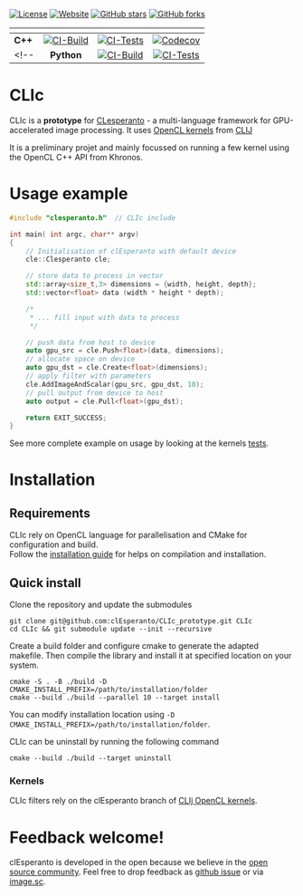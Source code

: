 
[![License](https://img.shields.io/badge/license-BSD-informational)](https://github.com/clEsperanto/CLIc_prototype/blob/master/LICENSE)
[![Website](https://img.shields.io/website?url=http%3A%2F%2Fclesperanto.net)](http://clesperanto.net)
[![GitHub stars](https://img.shields.io/github/stars/clEsperanto/CLIc_prototype?style=social)](https://github.com/clEsperanto/CLIc_prototype)
[![GitHub forks](https://img.shields.io/github/forks/clEsperanto/CLIc_prototype?style=social)](https://github.com/clEsperanto/CLIc_prototype)


| <!-- -->   | <!-- -->  | <!-- -->  | <!-- -->  |
| -          |:---------:|:---------:|:---------:| 
| **C++**    |[![CI-Build](https://github.com/clEsperanto/CLIc_prototype/actions/workflows/build.yml/badge.svg)](https://github.com/clEsperanto/CLIc_prototype/actions/workflows/build.yml)|[![CI-Tests](https://github.com/clEsperanto/CLIc_prototype/actions/workflows/tests_and_coverage.yml/badge.svg)](https://github.com/clEsperanto/CLIc_prototype/actions/workflows/tests_and_coverage.yml)|[![Codecov](https://codecov.io/gh/clEsperanto/CLIc_prototype/branch/master/graph/badge.svg?token=QRSZHYDFIF)](https://codecov.io/gh/clEsperanto/CLIc_prototype)| 
<!-- | **Python** |[![CI-Build](https://github.com/clEsperanto/CLIc_prototype/actions/workflows/build.yml/badge.svg)](https://github.com/clEsperanto/CLIc_prototype/actions/workflows/build.yml)|[![CI-Tests](https://github.com/clEsperanto/CLIc_prototype/actions/workflows/tests_and_coverage.yml/badge.svg)](https://github.com/clEsperanto/CLIc_prototype/actions/workflows/tests_and_coverage.yml)|[![Codecov](https://codecov.io/gh/clEsperanto/CLIc_prototype/branch/master/graph/badge.svg?token=QRSZHYDFIF)](https://codecov.io/gh/clEsperanto/CLIc_prototype)| -->
# CLIc

CLIc is a **prototype** for [CLesperanto](https://github.com/clEsperanto) - a multi-language framework for GPU-accelerated image processing. It uses [OpenCL kernels](https://github.com/clEsperanto/clij-opencl-kernels/tree/development/src/main/java/net/haesleinhuepf/clij/kernels) from [CLIJ](https://clij.github.io/)

It is a preliminary projet and mainly focussed on running a few kernel using the OpenCL C++ API from Khronos.

# Usage example

```c++
#include "clesperanto.h"  // CLIc include

int main( int argc, char** argv)
{
    // Initialisation of clEsperanto with default device
    cle::Clesperanto cle;

    // store data to process in vector
    std::array<size_t,3> dimensions = {width, height, depth};
    std::vector<float> data (width * height * depth); 

    /*
     * ... fill input with data to process  
     */

    // push data from host to device
    auto gpu_src = cle.Push<float>(data, dimensions);
    // allocate space on device
    auto gpu_dst = cle.Create<float>(dimensions);
    // apply filter with parameters
    cle.AddImageAndScalar(gpu_src, gpu_dst, 10);
    // pull output from device to host
    auto output = cle.Pull<float>(gpu_dst); 

    return EXIT_SUCCESS;
}
```
See more complete example on usage by looking at the kernels [tests](./tests/).

# Installation

## Requirements

CLIc rely on OpenCL language for parallelisation and CMake for configuration and build.  
Follow the [installation guide](./docs/guidelines.md) for helps on compilation and installation. 

## Quick install

Clone the repository and update the submodules
```
git clone git@github.com:clEsperanto/CLIc_prototype.git CLIc
cd CLIc && git submodule update --init --recursive
```

Create a build folder and configure cmake to generate the adapted makefile.
Then compile the library and install it at specified location on your system.
```
cmake -S . -B ./build -D CMAKE_INSTALL_PREFIX=/path/to/installation/folder
cmake --build ./build --parallel 10 --target install
```

You can modify installation location using `-D CMAKE_INSTALL_PREFIX=/path/to/installation/folder`.

CLIc can be uninstall by running the following command
```
cmake --build ./build --target uninstall
```

### Kernels
CLIc filters rely on the clEsperanto branch of [CLIj OpenCL kernels](https://github.com/clEsperanto/clij-opencl-kernels).

# Feedback welcome!
clEsperanto is developed in the open because we believe in the [open source community](https://clij.github.io/clij2-docs/community_guidelines). 
Feel free to drop feedback as [github issue](https://github.com/clEsperanto/CLIc_prototype/issues) or via [image.sc](https://image.sc).
